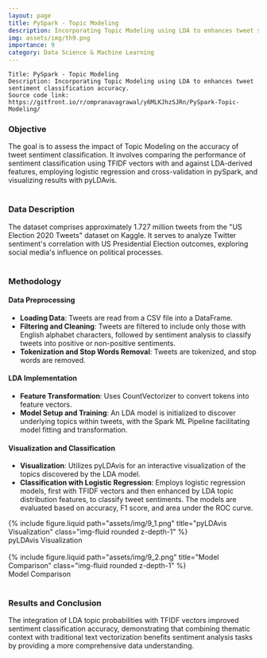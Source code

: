 ```yaml
---
layout: page
title: PySpark - Topic Modeling
description: Incorporating Topic Modeling using LDA to enhances tweet sentiment classification accuracy.
img: assets/img/th9.png
importance: 9
category: Data Science & Machine Learning
---
```


    Title: PySpark - Topic Modeling
    Description: Incorporating Topic Modeling using LDA to enhances tweet sentiment classification accuracy.
    Source code link: https://gitfront.io/r/ompranavagrawal/y6MLKJhzSJRn/PySpark-Topic-Modeling/

<div class="row"><h3>Objective</h3></div>
<div class="row">
    The goal is to assess the impact of Topic Modeling on the accuracy of tweet sentiment classification. It involves comparing the performance of sentiment classification using TFIDF vectors with and against LDA-derived features, employing logistic regression and cross-validation in pySpark, and visualizing results with pyLDAvis.
</div><br>
<div class="row"><h3>Data Description</h3></div>
<div class="row">
    The dataset comprises approximately 1.727 million tweets from the "US Election 2020 Tweets" dataset on Kaggle. It serves to analyze Twitter sentiment's correlation with US Presidential Election outcomes, exploring social media's influence on political processes.
</div><br>
<div class="row"><h3>Methodology</h3></div>
<div class="row"><h4>Data Preprocessing</h4></div>
<div class="row">
    <ul>
        <li><b>Loading Data</b>: Tweets are read from a CSV file into a DataFrame.</li>
        <li><b>Filtering and Cleaning</b>: Tweets are filtered to include only those with English alphabet characters, followed by sentiment analysis to classify tweets into positive or non-positive sentiments.</li>
        <li><b>Tokenization and Stop Words Removal</b>: Tweets are tokenized, and stop words are removed.</li>
    </ul>
</div>
<div class="row"><h4>LDA Implementation</h4></div>
<div class="row">
    <ul>
        <li><b>Feature Transformation</b>: Uses CountVectorizer to convert tokens into feature vectors.</li>
        <li><b>Model Setup and Training</b>: An LDA model is initialized to discover underlying topics within tweets, with the Spark ML Pipeline facilitating model fitting and transformation.</li>
    </ul>
</div>
<div class="row"><h4>Visualization and Classification</h4></div>
<div class="row">
    <ul>
        <li><b>Visualization</b>: Utilizes pyLDAvis for an interactive visualization of the topics discovered by the LDA model.</li>
        <li><b>Classification with Logistic Regression</b>: Employs logistic regression models, first with TFIDF vectors and then enhanced by LDA topic distribution features, to classify tweet sentiments. The models are evaluated based on accuracy, F1 score, and area under the ROC curve.</li>
    </ul>
</div>

<div class="row">
    <div class="mt-3 mt-md-0 mx-auto">
        {% include figure.liquid path="assets/img/9_1.png" title="pyLDAvis Visualization" class="img-fluid rounded z-depth-1" %}
    </div>
</div>
<div class="caption">
       pyLDAvis Visualization
</div><br>
<div class="row">
    <div class="mt-3 mt-md-0 mx-auto">
        {% include figure.liquid path="assets/img/9_2.png" title="Model Comparison" class="img-fluid rounded z-depth-1" %}
    </div>
</div>
<div class="caption">
        Model Comparison
</div><br>

<div class="row"><h3>Results and Conclusion</h3></div>
<div class="row">
    The integration of LDA topic probabilities with TFIDF vectors improved sentiment classification accuracy, demonstrating that combining thematic context with traditional text vectorization benefits sentiment analysis tasks by providing a more comprehensive data understanding.
</div><br>
